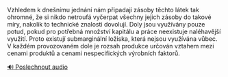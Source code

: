 
Vzhledem k dnešnímu jednání nám připadají zásoby těchto látek tak ohromné, že si nikdo netroufá vyčerpat všechny jejich zásoby do takové míry, nakolik to technické znalosti dovolují. Doly jsou využívány pouze potud, pokud pro potřebná množství kapitálu a práce neexistuje naléhavější využití. Proto existují submarginální ložiska, která nejsou využívána vůbec. V každém provozovaném dole je rozsah produkce určován vztahem mezi cenami produktů a cenami nespecifických výrobních faktorů.

[🔊 Poslechnout audio](/data/7-paragraphs/audio/chapter_121/para_005-Vzhledem-k-dnenmu-jednn-nm-pipadaj-zsoby-t.mp3)
